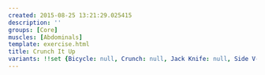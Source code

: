 ```yaml
---
created: 2015-08-25 13:21:29.025415
description: ''
groups: [Core]
muscles: [Abdominals]
template: exercise.html
title: Crunch It Up
variants: !!set {Bicycle: null, Crunch: null, Jack Knife: null, Side V-Up: null, V-Up: null}
---
```

